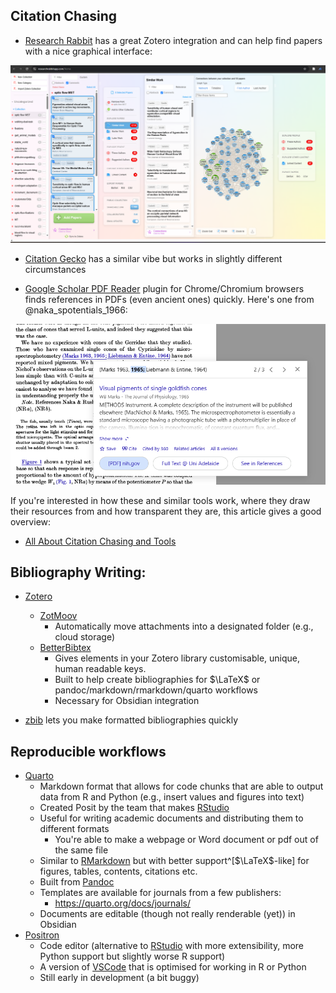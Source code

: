## Citation Chasing

- [Research Rabbit](www.researchrabbit.ai) has a great Zotero integration and can help find papers with a nice graphical interface:

![research-rabbit.png](./media/research-rabbit.png)

- [Citation Gecko](https://citationgecko.azurewebsites.net/) has a similar vibe but works in slightly different circumstances

- [Google Scholar PDF Reader](https://chromewebstore.google.com/detail/google-scholar-pdf-reader/dahenjhkoodjbpjheillcadbppiidmhp) plugin for Chrome/Chromium browsers finds references in PDFs (even ancient ones) quickly. Here's one from @naka_spotentials_1966:

![google-scholar-pdf.png](./media/google-scholar-pdf.png)

If you're interested in how these and similar tools work, where they draw their resources from and how transparent they are, this article gives a good overview:

- [All About Citation Chasing and Tools](https://musingsaboutlibrarianship.blogspot.com/2024/06/all-about-citation-chasing-and-tools.html)

## Bibliography Writing:

- [Zotero](https://www.zotero.org/download)
	- [ZotMoov](https://github.com/wileyyugioh/zotmoov/releases) 
		- Automatically move attachments into a designated folder (e.g., cloud storage)
	- [BetterBibtex](https://github.com/retorquere/zotero-better-bibtex/releases)
		- Gives elements in your Zotero library customisable, unique, human readable keys. 
		- Built to help create bibliographies for $\LaTeX$ or pandoc/markdown/rmarkdown/quarto workflows
		- Necessary for Obsidian integration

- [zbib](https://zbib.org/) lets you make formatted bibliographies quickly

## Reproducible workflows

- [Quarto](https://quarto.org/)
	- Markdown format that allows for code chunks that are able to output data from R and Python (e.g., insert values and figures into text)
	- Created Posit by the team that makes [RStudio](https://posit.co/download/rstudio-desktop/)
	- Useful for writing academic documents and distributing them to different formats
		- You're able to make a webpage or Word document or pdf out of the same file
	- Similar to [RMarkdown](https://rmarkdown.rstudio.com/) but with better support^[$\LaTeX$-like] for figures, tables, contents, citations etc.
	- Built from [Pandoc](https://pandoc.org/)
	- Templates are available for journals from a few publishers:
		- https://quarto.org/docs/journals/
	- Documents are editable (though not really renderable (yet)) in Obsidian
- [Positron](https://positron.posit.co/)
	- Code editor (alternative to [RStudio](https://posit.co/download/rstudio-desktop/) with more extensibility, more Python support but slightly worse R support)
	- A version of [VSCode](https://code.visualstudio.com/) that is optimised for working in R or Python
	- Still early in development (a bit buggy)
